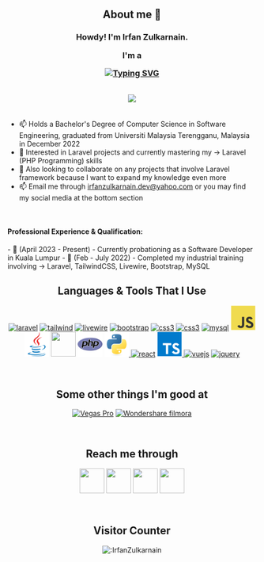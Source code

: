 <h2 align="center">About me 👀</h2>
  <div align="center">
  </div>
<h3 align='center'>
  Howdy! I'm Irfan Zulkarnain.
  <p>I'm a</p>
  <a href="https://git.io/typing-svg"><img src="https://readme-typing-svg.demolab.com?font=Fira+Code&size=18&duration=2000&pause=1000&color=5800F7&center=true&width=200&height=30&lines=fresh+graduate;software+engineer;web+developer;software+developer;cat+lover;merc+geek" alt="Typing SVG" /></a>
</h3>
<br>
  
<div align="center">
  <img src="https://media.tenor.com/qp5VLQ9Cg24AAAAC/it-crowd-on-fire.gif">
</div>
<br>

- 📫 Holds a Bachelor's Degree of Computer Science in Software Engineering, graduated from Universiti Malaysia Terengganu, Malaysia in December 2022
- 👀 Interested in Laravel projects and currently mastering my -> Laravel (PHP Programming) skills
- 💞️ Also looking to collaborate on any projects that involve Laravel framework because I want to expand my knowledge even more
- 📫 Email me through irfanzulkarnain.dev@yahoo.com or you may find my social media at the bottom section
<br>

<h4>Professional Experience & Qualification:</h4>
- 💼 (April 2023 - Present) - Currently probationing as a Software Developer in Kuala Lumpur 
- 🌱 (Feb - July 2022) - Completed my industrial training involving -> Laravel, TailwindCSS, Livewire, Bootstrap, MySQL
<br>

<h2 align="center">Languages & Tools That I Use</h2>
  <div align="center">
  </div>
<p align="center">      
  <a href="https://laravel.com/" target="_blank" rel="noreferrer"><img src="https://cdn.jsdelivr.net/gh/devicons/devicon/icons/laravel/laravel-plain.svg" alt="laravel" width="50" height="50"/></a>
  <a href="https://tailwindcss.com/" target="_blank" rel="noreferrer"><img src="https://www.vectorlogo.zone/logos/tailwindcss/tailwindcss-icon.svg" alt="tailwind" width="50" height="50"/></a>
  <a href="https://laravel-livewire.com/" target="_blank" rel="noreferrer"><img src="https://laravel-livewire.com/img/twitter.png" alt="livewire" width="50" height="50"/></a>
  <a href="https://getbootstrap.com" target="_blank" rel="noreferrer"><img src="https://cdn.jsdelivr.net/gh/devicons/devicon/icons/bootstrap/bootstrap-original.svg" alt="bootstrap" width="50" height="50"/></a>
  <a href="https://www.w3schools.com/css/" target="_blank" rel="noreferrer"><img src="https://cdn.jsdelivr.net/gh/devicons/devicon/icons/css3/css3-original.svg" alt="css3" width="50" height="50"/></a>
  <a href="https://www.w3schools.com/html/" target="_blank" rel="noreferrer"><img src="https://cdn.jsdelivr.net/gh/devicons/devicon/icons/html5/html5-original.svg" alt="css3" width="50" height="50"/></a>
  <a href="https://www.mysql.com/" target="_blank" rel="noreferrer"><img src="https://cdn.jsdelivr.net/gh/devicons/devicon/icons/mysql/mysql-original.svg" alt="mysql" width="50" height="50"/></a> 
  <a href="https://developer.mozilla.org/en-US/docs/Web/JavaScript" target="_blank" rel="noreferrer"> <img src="https://raw.githubusercontent.com/devicons/devicon/master/icons/javascript/javascript-original.svg" alt="javascript" width="50" height="50"/></a>
  <a href="https://www.java.com" target="_blank" rel="noreferrer"><img src="https://raw.githubusercontent.com/devicons/devicon/master/icons/java/java-original.svg" alt="java" width="50" height="50"/></a> 
  <a href="https://nodejs.org" target="_blank" rel="noreferrer"><img src="https://cdn.jsdelivr.net/gh/devicons/devicon/icons/nodejs/nodejs-original.svg" width="50" height="50"/></a> 
  <a href="https://www.php.net" target="_blank" rel="noreferrer"><img src="https://raw.githubusercontent.com/devicons/devicon/master/icons/php/php-original.svg" alt="php" width="50" height="50"/></a>
  <a href="https://www.python.org" target="_blank" rel="noreferrer"><img src="https://raw.githubusercontent.com/devicons/devicon/master/icons/python/python-original.svg" alt="python" width="50" height="50"/> </a>
  <a href="https://reactjs.org/" target="_blank" rel="noreferrer"><img src="https://cdn.jsdelivr.net/gh/devicons/devicon/icons/react/react-original.svg" alt="react" width="50" height="50"/></a> 
  <a href="https://www.typescriptlang.org/" target="_blank" rel="noreferrer"> <img src="https://raw.githubusercontent.com/devicons/devicon/master/icons/typescript/typescript-original.svg" alt="typescript" width="50" height="50"/> </a>
  <a href="https://vuejs.org/" target="_blank" rel="noreferrer"><img src="https://cdn.jsdelivr.net/gh/devicons/devicon/icons/vuejs/vuejs-original.svg" alt="vuejs" width="50" height="50"/></a>
  <a href="https://api.jquery.com/" target="_blank" rel="noreferrer"><img src="https://cdn.jsdelivr.net/gh/devicons/devicon/icons/jquery/jquery-original.svg" alt="jquery" width="50" height="50"/></a>
</p>
<br>
<h2 align="center">Some other things I'm good at</h2>
  <div align="center">
  </div>
<p align="center">
  <a href="https://www.vegascreativesoftware.com/us/vegas-pro/" target="_blank" rel="noreferrer"> <img src="https://upload.wikimedia.org/wikipedia/commons/7/71/VEGAS_Pro_icon.png?20210526085041" alt="Vegas Pro" width="50" height="50" /></a> 
  <a href="https://filmora.wondershare.net/filmora-video-editor.html" target="_blank" rel="noreferrer"> <img src="https://upload.wikimedia.org/wikipedia/commons/thumb/e/ec/Wondershare_filmora_logo.svg/133px-Wondershare_filmora_logo.svg.png?20200924203624" alt="Wondershare filmora" width="50" height="50" ></a>
</p>
<br>
<h2 align="center">Reach me through</h2>
  <div align="center">
  </div>
<p align="center">
  <a href="https://codepen.io/IpaneanDev"><img src="https://icon-library.com/images/codepen-icon/codepen-icon-26.jpg" width="50" height="50"/></a>
  <a href="https://stackoverflow.com/users/19295103/irfandev"><img src="https://upload.wikimedia.org/wikipedia/commons/thumb/e/ef/Stack_Overflow_icon.svg/1200px-Stack_Overflow_icon.svg.png" width="50" height="50"/></a>
  <a href="https://www.linkedin.com/in/muhamad-irfan-zulkarnain-b6322822a/"><img src="https://upload.wikimedia.org/wikipedia/commons/thumb/8/81/LinkedIn_icon.svg/800px-LinkedIn_icon.svg.png" width="50" height="50"/></a>
  <a href="https://github.com/IrfanZulkarnain"><img src="https://cdn3.iconfinder.com/data/icons/free-social-icons/67/github_circle_gray-512.png" width="50" height="50"/></a>
</p>
<br>
<h2 align="center">Visitor Counter</h2>
  <div align="center">
    <img src="https://count.getloli.com/get/@:IrfanZulkarnain?theme=rule34" alt=":IrfanZulkarnain" />
  </div>

<!---
IrfanZulkarnain/IrfanZulkarnain is a ✨ special ✨ repository because its `README.md` (this file) appears on your GitHub profile.
You can click the Preview link to take a look at your changes.
--->
